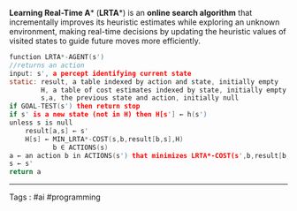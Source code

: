 **Learning Real-Time A*** (**LRTA***) is an **online search algorithm** that incrementally improves its heuristic estimates while exploring an unknown environment, making real-time decisions by updating the heuristic values of visited states to guide future moves more efficiently.

```c
function LRTA*-AGENT(s')
//returns an action
input: s', a percept identifying current state
static: result, a table indexed by action and state, initially empty
        H, a table of cost estimates indexed by state, initially empty
        s,a, the previous state and action, initially null
if GOAL-TEST(s') then return stop
if s' is a new state (not in H) then H[s'] ← h(s')
unless s is null
    result[a,s] ← s'
    H[s] ← MIN_LRTA*-COST(s,b,result[b,s],H)
           b ∈ ACTIONS(s)
a ← an action b in ACTIONS(s') that minimizes LRTA*-COST(s',b,result[b,s'],H)
s ← s'
return a
```

___
Tags : #ai #programming 